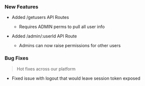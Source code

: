 ### New Features

- Added /getusers API Routes

  - Requires ADMIN perms to pull all user info

- Added /admin/:userId API Route

  - Admins can now raise permissions for other users

### Bug Fixes

> Hot fixes across our platform

- Fixed issue with logout that would leave session token exposed
